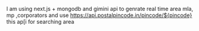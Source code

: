 I am using next.js  + mongodb 
and gimini api to genrate real time area mla, mp ,corporators
and use https://api.postalpincode.in/pincode/${pincode} this ap[i for searching area 
